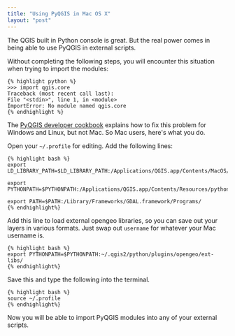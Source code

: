 ```yaml
---
title: "Using PyQGIS in Mac OS X"
layout: "post"
---
```


The QGIS built in Python console is great. But the real power comes in being able to use PyQGIS in external scripts.

Without completing the following steps, you will encounter this situation when trying to import the modules:

    {% highlight python %}
    >>> import qgis.core
    Traceback (most recent call last):
    File "<stdin>", line 1, in <module>
    ImportError: No module named qgis.core
    {% endhighlight %}

The [PyQGIS developer cookbook](http://docs.qgis.org/testing/en/docs/pyqgis_developer_cookbook/intro.html) explains how to fix this problem for Windows and Linux, but not Mac. So Mac users, here's what you do.

Open your `~/.profile` for editing. Add the following lines:

    {% highlight bash %}
    export LD_LIBRARY_PATH=$LD_LIBRARY_PATH:/Applications/QGIS.app/Contents/MacOS/lib/:/Applications/QGIS.app/Contents/Frameworks/

    export PYTHONPATH=$PYTHONPATH:/Applications/QGIS.app/Contents/Resources/python/

    export PATH=$PATH:/Library/Frameworks/GDAL.framework/Programs/
    {% endhighlight%}

Add this line to load external opengeo libraries, so you can save out your layers in various formats. Just swap out `username` for whatever your Mac username is. 

    {% highlight bash %}
    export PYTHONPATH=$PYTHONPATH:~/.qgis2/python/plugins/opengeo/ext-libs/
    {% endhighlight%}

Save this and type the following into the terminal.
    
    {% highlight bash %}
    source ~/.profile
    {% endhighlight%}

Now you will be able to import PyQGIS modules into any of your external scripts. 
